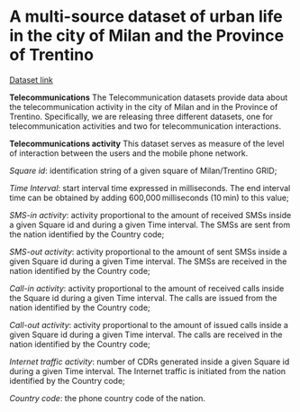 # A multi-source dataset of urban life in the city of Milan and the Province of Trentino

<a href="https://dataverse.harvard.edu/dataset.xhtml?persistentId=doi:10.7910/DVN/EGZHFV" target="_blank">Dataset link</a>

**Telecommunications**
The Telecommunication datasets provide data about the telecommunication activity in the city of Milan and in the Province of Trentino. Specifically, we are releasing three different datasets, one for telecommunication activities and two for telecommunication interactions.

**Telecommunications activity**
This dataset serves as measure of the level of interaction between the users and the mobile phone network.

*Square id*: identification string of a given square of Milan/Trentino GRID;

*Time Interval*: start interval time expressed in milliseconds. The end interval time can be obtained by adding 600,000 milliseconds (10 min) to this value;

*SMS-in activity*: activity proportional to the amount of received SMSs inside a given Square id and during a given Time interval. The SMSs are sent from the nation identified by the Country code;

*SMS-out activity*: activity proportional to the amount of sent SMSs inside a given Square id during a given Time interval. The SMSs are received in the nation identified by the Country code;

*Call-in activity*: activity proportional to the amount of received calls inside the Square id during a given Time interval. The calls are issued from the nation identified by the Country code;

*Call-out activity*: activity proportional to the amount of issued calls inside a given Square id during a given Time interval. The calls are received in the nation identified by the Country code;

*Internet traffic activity*: number of CDRs generated inside a given Square id during a given Time interval. The Internet traffic is initiated from the nation identified by the Country code;

*Country code*: the phone country code of the nation.

